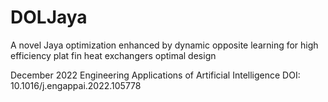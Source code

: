 # DOLJaya
A novel Jaya optimization enhanced by dynamic opposite learning for high efficiency plat fin heat exchangers optimal design


December 2022   Engineering Applications of Artificial Intelligence
DOI: 10.1016/j.engappai.2022.105778
